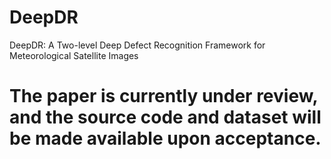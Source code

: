 # DeepDR
 DeepDR: A Two-level Deep Defect Recognition Framework for  Meteorological Satellite Images
# The paper is currently under review, and the source code and dataset will be made available upon acceptance.
